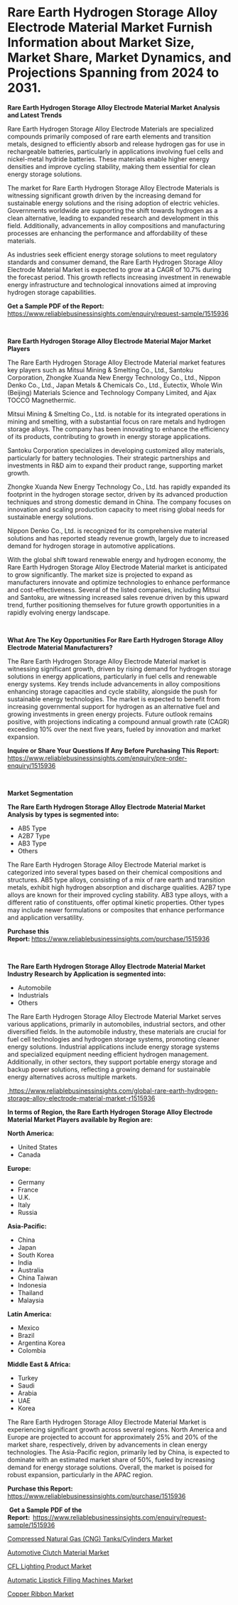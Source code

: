 <p><h1>Rare Earth Hydrogen Storage Alloy Electrode Material Market Furnish Information about Market Size, Market Share, Market Dynamics, and Projections Spanning from 2024 to 2031.</h1></p><p><strong>Rare Earth Hydrogen Storage Alloy Electrode Material Market Analysis and Latest Trends</strong></p>
<p><p>Rare Earth Hydrogen Storage Alloy Electrode Materials are specialized compounds primarily composed of rare earth elements and transition metals, designed to efficiently absorb and release hydrogen gas for use in rechargeable batteries, particularly in applications involving fuel cells and nickel-metal hydride batteries. These materials enable higher energy densities and improve cycling stability, making them essential for clean energy storage solutions.</p><p>The market for Rare Earth Hydrogen Storage Alloy Electrode Materials is witnessing significant growth driven by the increasing demand for sustainable energy solutions and the rising adoption of electric vehicles. Governments worldwide are supporting the shift towards hydrogen as a clean alternative, leading to expanded research and development in this field. Additionally, advancements in alloy compositions and manufacturing processes are enhancing the performance and affordability of these materials.</p><p>As industries seek efficient energy storage solutions to meet regulatory standards and consumer demand, the Rare Earth Hydrogen Storage Alloy Electrode Material Market is expected to grow at a CAGR of 10.7% during the forecast period. This growth reflects increasing investment in renewable energy infrastructure and technological innovations aimed at improving hydrogen storage capabilities.</p></p>
<p><strong>Get a Sample PDF of the Report:&nbsp;</strong> <a href="https://www.reliablebusinessinsights.com/enquiry/request-sample/1515936?utm_campaign=1109&utm_medium=2&utm_source=Github&utm_content=ia&utm_term=27102024&utm_id=rare-earth-hydrogen-storage-alloy-electrode-material">https://www.reliablebusinessinsights.com/enquiry/request-sample/1515936</a></p>
<p>&nbsp;</p>
<p><strong>Rare Earth Hydrogen Storage Alloy Electrode Material Major Market Players</strong></p>
<p><p>The Rare Earth Hydrogen Storage Alloy Electrode Material market features key players such as Mitsui Mining & Smelting Co., Ltd., Santoku Corporation, Zhongke Xuanda New Energy Technology Co., Ltd., Nippon Denko Co., Ltd., Japan Metals & Chemicals Co., Ltd., Eutectix, Whole Win (Beijing) Materials Science and Technology Company Limited, and Ajax TOCCO Magnethermic. </p><p>Mitsui Mining & Smelting Co., Ltd. is notable for its integrated operations in mining and smelting, with a substantial focus on rare metals and hydrogen storage alloys. The company has been innovating to enhance the efficiency of its products, contributing to growth in energy storage applications.</p><p>Santoku Corporation specializes in developing customized alloy materials, particularly for battery technologies. Their strategic partnerships and investments in R&D aim to expand their product range, supporting market growth.</p><p>Zhongke Xuanda New Energy Technology Co., Ltd. has rapidly expanded its footprint in the hydrogen storage sector, driven by its advanced production techniques and strong domestic demand in China. The company focuses on innovation and scaling production capacity to meet rising global needs for sustainable energy solutions.</p><p>Nippon Denko Co., Ltd. is recognized for its comprehensive material solutions and has reported steady revenue growth, largely due to increased demand for hydrogen storage in automotive applications.</p><p>With the global shift toward renewable energy and hydrogen economy, the Rare Earth Hydrogen Storage Alloy Electrode Material market is anticipated to grow significantly. The market size is projected to expand as manufacturers innovate and optimize technologies to enhance performance and cost-effectiveness. Several of the listed companies, including Mitsui and Santoku, are witnessing increased sales revenue driven by this upward trend, further positioning themselves for future growth opportunities in a rapidly evolving energy landscape.</p></p>
<p>&nbsp;</p>
<p><strong>What Are The Key Opportunities For Rare Earth Hydrogen Storage Alloy Electrode Material Manufacturers?</strong></p>
<p><p>The Rare Earth Hydrogen Storage Alloy Electrode Material market is witnessing significant growth, driven by rising demand for hydrogen storage solutions in energy applications, particularly in fuel cells and renewable energy systems. Key trends include advancements in alloy compositions enhancing storage capacities and cycle stability, alongside the push for sustainable energy technologies. The market is expected to benefit from increasing governmental support for hydrogen as an alternative fuel and growing investments in green energy projects. Future outlook remains positive, with projections indicating a compound annual growth rate (CAGR) exceeding 10% over the next five years, fueled by innovation and market expansion.</p></p>
<p><strong>Inquire or Share Your Questions If Any Before Purchasing This Report:</strong> <a href="https://www.reliablebusinessinsights.com/enquiry/pre-order-enquiry/1515936?utm_campaign=1109&utm_medium=2&utm_source=Github&utm_content=ia&utm_term=27102024&utm_id=rare-earth-hydrogen-storage-alloy-electrode-material">https://www.reliablebusinessinsights.com/enquiry/pre-order-enquiry/1515936</a></p>
<p>&nbsp;</p>
<p><strong>Market Segmentation</strong></p>
<p><strong>The Rare Earth Hydrogen Storage Alloy Electrode Material Market Analysis by types is segmented into:</strong></p>
<p><ul><li>AB5 Type</li><li>A2B7 Type</li><li>AB3 Type</li><li>Others</li></ul></p>
<p><p>The Rare Earth Hydrogen Storage Alloy Electrode Material market is categorized into several types based on their chemical compositions and structures. AB5 type alloys, consisting of a mix of rare earth and transition metals, exhibit high hydrogen absorption and discharge qualities. A2B7 type alloys are known for their improved cycling stability. AB3 type alloys, with a different ratio of constituents, offer optimal kinetic properties. Other types may include newer formulations or composites that enhance performance and application versatility.</p></p>
<p><strong>Purchase this Report:&nbsp;</strong><a href="https://www.reliablebusinessinsights.com/purchase/1515936?utm_campaign=1109&utm_medium=2&utm_source=Github&utm_content=ia&utm_term=27102024&utm_id=rare-earth-hydrogen-storage-alloy-electrode-material">https://www.reliablebusinessinsights.com/purchase/1515936</a></p>
<p>&nbsp;</p>
<p><strong>The Rare Earth Hydrogen Storage Alloy Electrode Material Market Industry Research by Application is segmented into:</strong></p>
<p><ul><li>Automobile</li><li>Industrials</li><li>Others</li></ul></p>
<p><p>The Rare Earth Hydrogen Storage Alloy Electrode Material Market serves various applications, primarily in automobiles, industrial sectors, and other diversified fields. In the automobile industry, these materials are crucial for fuel cell technologies and hydrogen storage systems, promoting cleaner energy solutions. Industrial applications include energy storage systems and specialized equipment needing efficient hydrogen management. Additionally, in other sectors, they support portable energy storage and backup power solutions, reflecting a growing demand for sustainable energy alternatives across multiple markets.</p></p>
<p><a href="https://www.reliablebusinessinsights.com/global-rare-earth-hydrogen-storage-alloy-electrode-material-market-r1515936?utm_campaign=1109&utm_medium=2&utm_source=Github&utm_content=ia&utm_term=27102024&utm_id=rare-earth-hydrogen-storage-alloy-electrode-material">&nbsp;https://www.reliablebusinessinsights.com/global-rare-earth-hydrogen-storage-alloy-electrode-material-market-r1515936</a></p>
<p><strong>In terms of Region, the Rare Earth Hydrogen Storage Alloy Electrode Material Market Players available by Region are:</strong></p>
<p>
    <p> <strong> North America: </strong>
        <ul>
            <li>United States</li>
            <li>Canada</li>
        </ul>
        </p> 
    <p> <strong> Europe: </strong>
        <ul>
            <li>Germany</li>
            <li>France</li>
            <li>U.K.</li>
            <li>Italy</li>
            <li>Russia</li>
        </ul>
        </p> 
    <p> <strong> Asia-Pacific: </strong>
        <ul>
            <li>China</li>
            <li>Japan</li>
            <li>South Korea</li>
            <li>India</li>
            <li>Australia</li>
            <li>China Taiwan</li>
            <li>Indonesia</li>
            <li>Thailand</li>
            <li>Malaysia</li>
        </ul>
        </p> 
    <p> <strong> Latin America: </strong>
        <ul>
            <li>Mexico</li>
            <li>Brazil</li>
            <li>Argentina Korea</li>
            <li>Colombia</li>
        </ul>
        </p> 
    <p> <strong> Middle East & Africa: </strong>
        <ul>
            <li>Turkey</li>
            <li>Saudi</li>
            <li>Arabia</li>
            <li>UAE</li>
            <li>Korea</li>
        </ul>
    </p>
    </p>
<p><p>The Rare Earth Hydrogen Storage Alloy Electrode Material Market is experiencing significant growth across several regions. North America and Europe are projected to account for approximately 25% and 20% of the market share, respectively, driven by advancements in clean energy technologies. The Asia-Pacific region, primarily led by China, is expected to dominate with an estimated market share of 50%, fueled by increasing demand for energy storage solutions. Overall, the market is poised for robust expansion, particularly in the APAC region.</p></p>
<p><strong>Purchase this Report: </strong><a href="https://www.reliablebusinessinsights.com/purchase/1515936?utm_campaign=1109&utm_medium=2&utm_source=Github&utm_content=ia&utm_term=27102024&utm_id=rare-earth-hydrogen-storage-alloy-electrode-material">https://www.reliablebusinessinsights.com/purchase/1515936</a></p>
<p>&nbsp;<strong>Get a Sample PDF of the Report:&nbsp;&nbsp;</strong><a href="https://www.reliablebusinessinsights.com/enquiry/request-sample/1515936?utm_campaign=1109&utm_medium=2&utm_source=Github&utm_content=ia&utm_term=27102024&utm_id=rare-earth-hydrogen-storage-alloy-electrode-material">https://www.reliablebusinessinsights.com/enquiry/request-sample/1515936</a></p>
<p><strong></strong></p>
<p><p><a href="https://issuu.com/reportprime-2/docs/compressed-natural-gas-cng-tankscyl_e263bbc106f98f?utm_campaign=1109&utm_medium=2&utm_source=Github&utm_content=ia&utm_term=27102024&utm_id=rare-earth-hydrogen-storage-alloy-electrode-material">Compressed Natural Gas (CNG) Tanks/Cylinders Market</a></p><p><a href="https://issuu.com/reportprime-2/docs/automotive-clutch-material-market-s_b230b5e99b2d2f?utm_campaign=1109&utm_medium=2&utm_source=Github&utm_content=ia&utm_term=27102024&utm_id=rare-earth-hydrogen-storage-alloy-electrode-material">Automotive Clutch Material Market</a></p><p><a href="https://www.linkedin.com/pulse/cfl-lighting-product-market-global-trends-forecast-2024-2031-fd79e?trk=public_post_embed_feed-article-content&utm_campaign=1109&utm_medium=2&utm_source=Github&utm_content=ia&utm_term=27102024&utm_id=rare-earth-hydrogen-storage-alloy-electrode-material">CFL Lighting Product Market</a></p><p><a href="https://github.com/stumpefzclearez/Market-Research-Report-List-1/blob/main/automatic-lipstick-filling-machines-market.md?utm_campaign=1109&utm_medium=2&utm_source=Github&utm_content=ia&utm_term=27102024&utm_id=rare-earth-hydrogen-storage-alloy-electrode-material">Automatic Lipstick Filling Machines Market</a></p><p><a href="https://medium.com/@jenessaz9fphi/strategic-insights-into-global-copper-ribbon-market-trends-2024-2031-covered-in-131-pages-f43d4cee3f8a?utm_campaign=1109&utm_medium=2&utm_source=Github&utm_content=ia&utm_term=27102024&utm_id=rare-earth-hydrogen-storage-alloy-electrode-material">Copper Ribbon Market</a></p></p>
